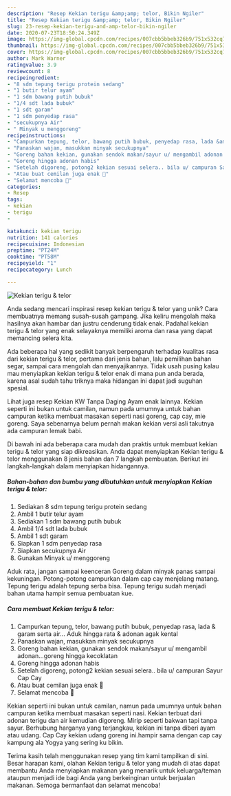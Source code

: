 ```yaml
---
description: "Resep Kekian terigu &amp;amp; telor, Bikin Ngiler"
title: "Resep Kekian terigu &amp;amp; telor, Bikin Ngiler"
slug: 23-resep-kekian-terigu-and-amp-telor-bikin-ngiler
date: 2020-07-23T18:50:24.349Z
image: https://img-global.cpcdn.com/recipes/007cbb5bbeb326b9/751x532cq70/kekian-terigu-telor-foto-resep-utama.jpg
thumbnail: https://img-global.cpcdn.com/recipes/007cbb5bbeb326b9/751x532cq70/kekian-terigu-telor-foto-resep-utama.jpg
cover: https://img-global.cpcdn.com/recipes/007cbb5bbeb326b9/751x532cq70/kekian-terigu-telor-foto-resep-utama.jpg
author: Mark Warner
ratingvalue: 3.9
reviewcount: 8
recipeingredient:
- "8 sdm tepung terigu protein sedang"
- "1 butir telur ayam"
- "1 sdm bawang putih bubuk"
- "1/4 sdt lada bubuk"
- "1 sdt garam"
- "1 sdm penyedap rasa"
- "secukupnya Air"
- " Minyak u menggoreng"
recipeinstructions:
- "Campurkan tepung, telor, bawang putih bubuk, penyedap rasa, lada &amp; garam serta air... Aduk hingga rata &amp; adonan agak kental"
- "Panaskan wajan, masukkan minyak secukupnya"
- "Goreng bahan kekian, gunakan sendok makan/sayur u/ mengambil adonan...goreng hingga kecoklatan"
- "Goreng hingga adonan habis"
- "Setelah digoreng, potong2 kekian sesuai selera.. bila u/ campuran Sayur Cap Cay"
- "Atau buat cemilan juga enak 🤭"
- "Selamat mencoba 🤗"
categories:
- Resep
tags:
- kekian
- terigu
- 

katakunci: kekian terigu  
nutrition: 141 calories
recipecuisine: Indonesian
preptime: "PT24M"
cooktime: "PT58M"
recipeyield: "1"
recipecategory: Lunch

---
```



![Kekian terigu &amp; telor](https://img-global.cpcdn.com/recipes/007cbb5bbeb326b9/751x532cq70/kekian-terigu-telor-foto-resep-utama.jpg)

Anda sedang mencari inspirasi resep kekian terigu &amp; telor yang unik? Cara membuatnya memang susah-susah gampang. Jika keliru mengolah maka hasilnya akan hambar dan justru cenderung tidak enak. Padahal kekian terigu &amp; telor yang enak selayaknya memiliki aroma dan rasa yang dapat memancing selera kita.

Ada beberapa hal yang sedikit banyak berpengaruh terhadap kualitas rasa dari kekian terigu &amp; telor, pertama dari jenis bahan, lalu pemilihan bahan segar, sampai cara mengolah dan menyajikannya. Tidak usah pusing kalau mau menyiapkan kekian terigu &amp; telor enak di mana pun anda berada, karena asal sudah tahu triknya maka hidangan ini dapat jadi suguhan spesial.

Lihat juga resep Kekian KW Tanpa Daging Ayam enak lainnya. Kekian seperti ini bukan untuk camilan, namun pada umumnya untuk bahan campuran ketika membuat masakan seperti nasi goreng, cap cay, mie goreng. Saya sebenarnya belum pernah makan kekian versi asli takutnya ada campuran lemak babi.


Di bawah ini ada beberapa cara mudah dan praktis untuk membuat kekian terigu &amp; telor yang siap dikreasikan. Anda dapat menyiapkan Kekian terigu &amp; telor menggunakan 8 jenis bahan dan 7 langkah pembuatan. Berikut ini langkah-langkah dalam menyiapkan hidangannya.

<!--inarticleads1-->

##### Bahan-bahan dan bumbu yang dibutuhkan untuk menyiapkan Kekian terigu &amp; telor:

1. Sediakan 8 sdm tepung terigu protein sedang
1. Ambil 1 butir telur ayam
1. Sediakan 1 sdm bawang putih bubuk
1. Ambil 1/4 sdt lada bubuk
1. Ambil 1 sdt garam
1. Siapkan 1 sdm penyedap rasa
1. Siapkan secukupnya Air
1. Gunakan  Minyak u/ menggoreng


Aduk rata, jangan sampai keenceran Goreng dalam minyak panas sampai kekuningan. Potong-potong campurkan dalam cap cay menjelang matang. Tepung terigu adalah tepung serba bisa. Tepung terigu sudah menjadi bahan utama hampir semua pembuatan kue. 

<!--inarticleads2-->

##### Cara membuat Kekian terigu &amp; telor:

1. Campurkan tepung, telor, bawang putih bubuk, penyedap rasa, lada &amp; garam serta air... Aduk hingga rata &amp; adonan agak kental
1. Panaskan wajan, masukkan minyak secukupnya
1. Goreng bahan kekian, gunakan sendok makan/sayur u/ mengambil adonan...goreng hingga kecoklatan
1. Goreng hingga adonan habis
1. Setelah digoreng, potong2 kekian sesuai selera.. bila u/ campuran Sayur Cap Cay
1. Atau buat cemilan juga enak 🤭
1. Selamat mencoba 🤗


Kekian seperti ini bukan untuk camilan, namun pada umumnya untuk bahan campuran ketika membuat masakan seperti nasi. Kekian terbuat dari adonan terigu dan air kemudian digoreng. Mirip seperti bakwan tapi tanpa sayur. Berhubung harganya yang terjangkau, kekian ini tanpa diberi ayam atau udang. Cap Cay kekian udang goreng ini.hampir sama dengan cap cay kampung ala Yogya yang sering ku bikin. 

Terima kasih telah menggunakan resep yang tim kami tampilkan di sini. Besar harapan kami, olahan Kekian terigu &amp; telor yang mudah di atas dapat membantu Anda menyiapkan makanan yang menarik untuk keluarga/teman ataupun menjadi ide bagi Anda yang berkeinginan untuk berjualan makanan. Semoga bermanfaat dan selamat mencoba!
